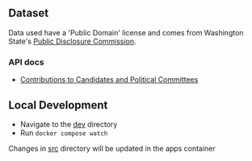## Dataset
Data used have a 'Public Domain' license and comes from Washington State's [Public Disclosure Commission].

### API docs
- [Contributions to Candidates and Political Committees]


## Local Development
- Navigate to the [dev] directory
- Run `docker compose watch`

Changes in [src] directory will be updated in the apps container

[Contributions to Candidates and Political Committees]: https://dev.socrata.com/foundry/data.wa.gov/kv7h-kjye
[Public Disclosure Commission]: https://pdc.wa.gov/
[dev]: ./dev
[src]: ./src
